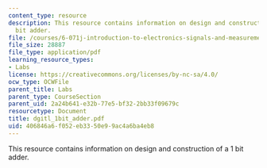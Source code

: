 ```yaml
---
content_type: resource
description: This resource contains information on design and construction of a 1
  bit adder.
file: /courses/6-071j-introduction-to-electronics-signals-and-measurement-spring-2006/406846a6f052eb3350e99ac4a6ba4eb8_dgitl_1bit_adder.pdf
file_size: 28887
file_type: application/pdf
learning_resource_types:
- Labs
license: https://creativecommons.org/licenses/by-nc-sa/4.0/
ocw_type: OCWFile
parent_title: Labs
parent_type: CourseSection
parent_uid: 2a24b641-e32b-77e5-bf32-2bb33f09679c
resourcetype: Document
title: dgitl_1bit_adder.pdf
uid: 406846a6-f052-eb33-50e9-9ac4a6ba4eb8
---
```

This resource contains information on design and construction of a 1 bit adder.